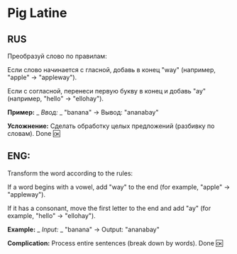 # Pig Latine

## RUS
Преобразуй слово по правилам:

Если слово начинается с гласной, добавь в конец "way" (например, "apple" → "appleway").

Если с согласной, перенеси первую букву в конец и добавь "ay" (например, "hello" → "ellohay").

**Пример:**
_ _Ввод:_ _ "banana" → Вывод: "ananabay"

**Усложнение:**
Сделать обработку целых предложений (разбивку по словам). Done :ok:

## ENG:
Transform the word according to the rules:

If a word begins with a vowel, add "way" to the end (for example, "apple" → "appleway").

If it has a consonant, move the first letter to the end and add "ay" (for example, "hello" → "ellohay").

**Example:**
_ _Input:_ _ "banana" → Output: "ananabay"

**Complication:**
Process entire sentences (break down by words). Done :ok:
